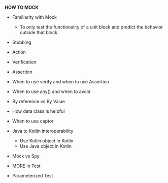 **HOW TO MOCK**

* Familiarity with Mock
   - To only test the functionality of a unit block and predict the behavior outside that block
* Stubbing
* Action
* Verification
* Assertion
* When to use verify and when to use Assertion
* When to use any() and when to avoid
* By reference vs By Value
* How data class is helpful
* When to use captor
* Java to Kotlin interoperability
    - Use Kotlin object in Kotlin
    - Use Java object in Kotlin
* Mock vs Spy

* MORE in Test
- Parameterized Test